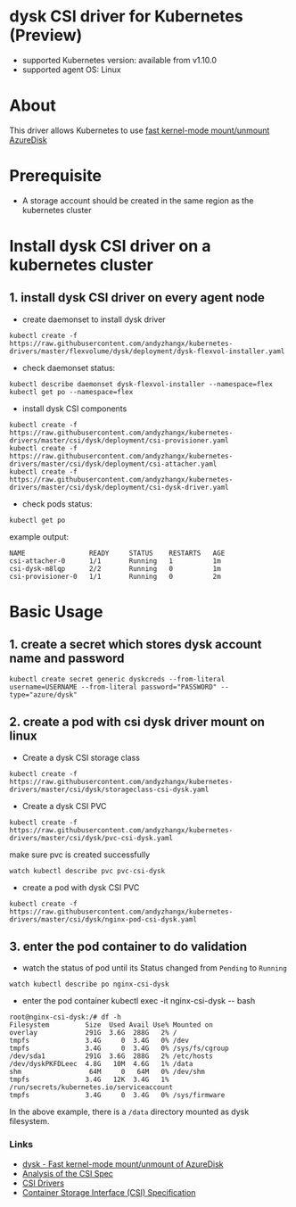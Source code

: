 # dysk CSI driver for Kubernetes (Preview)
 - supported Kubernetes version: available from v1.10.0
 - supported agent OS: Linux 

# About
This driver allows Kubernetes to use [fast kernel-mode mount/unmount AzureDisk](https://github.com/khenidak/dysk)

# Prerequisite
 - A storage account should be created in the same region as the kubernetes cluster

# Install dysk CSI driver on a kubernetes cluster 
## 1. install dysk CSI driver on every agent node
 - create daemonset to install dysk driver
```
kubectl create -f https://raw.githubusercontent.com/andyzhangx/kubernetes-drivers/master/flexvolume/dysk/deployment/dysk-flexvol-installer.yaml
```

 - check daemonset status:
```
kubectl describe daemonset dysk-flexvol-installer --namespace=flex
kubectl get po --namespace=flex
```

 - install dysk CSI components
```
kubectl create -f https://raw.githubusercontent.com/andyzhangx/kubernetes-drivers/master/csi/dysk/deployment/csi-provisioner.yaml
kubectl create -f https://raw.githubusercontent.com/andyzhangx/kubernetes-drivers/master/csi/dysk/deployment/csi-attacher.yaml
kubectl create -f https://raw.githubusercontent.com/andyzhangx/kubernetes-drivers/master/csi/dysk/deployment/csi-dysk-driver.yaml
```

 - check pods status:
```
kubectl get po
```
example output:
```
NAME                READY     STATUS    RESTARTS   AGE
csi-attacher-0      1/1       Running   1          1m
csi-dysk-m8lqp      2/2       Running   0          1m
csi-provisioner-0   1/1       Running   0          2m
```

# Basic Usage
## 1. create a secret which stores dysk account name and password
```
kubectl create secret generic dyskcreds --from-literal username=USERNAME --from-literal password="PASSWORD" --type="azure/dysk"
```

## 2. create a pod with csi dysk driver mount on linux
 - Create a dysk CSI storage class
```
kubectl create -f https://raw.githubusercontent.com/andyzhangx/kubernetes-drivers/master/csi/dysk/storageclass-csi-dysk.yaml
```

 - Create a dysk CSI PVC
```
kubectl create -f https://raw.githubusercontent.com/andyzhangx/kubernetes-drivers/master/csi/dysk/pvc-csi-dysk.yaml
```
make sure pvc is created successfully
```
watch kubectl describe pvc pvc-csi-dysk
```

 - create a pod with dysk CSI PVC
```
kubectl create -f https://raw.githubusercontent.com/andyzhangx/kubernetes-drivers/master/csi/dysk/nginx-pod-csi-dysk.yaml
```

## 3. enter the pod container to do validation
 - watch the status of pod until its Status changed from `Pending` to `Running`
```
watch kubectl describe po nginx-csi-dysk
```
 - enter the pod container
kubectl exec -it nginx-csi-dysk -- bash

```
root@nginx-csi-dysk:/# df -h
Filesystem         Size  Used Avail Use% Mounted on
overlay            291G  3.6G  288G   2% /
tmpfs              3.4G     0  3.4G   0% /dev
tmpfs              3.4G     0  3.4G   0% /sys/fs/cgroup
/dev/sda1          291G  3.6G  288G   2% /etc/hosts
/dev/dyskPKFDLeec  4.8G   10M  4.6G   1% /data
shm                 64M     0   64M   0% /dev/shm
tmpfs              3.4G   12K  3.4G   1% /run/secrets/kubernetes.io/serviceaccount
tmpfs              3.4G     0  3.4G   0% /sys/firmware
```
In the above example, there is a `/data` directory mounted as dysk filesystem.


### Links
 - [dysk - Fast kernel-mode mount/unmount of AzureDisk](https://github.com/khenidak/dysk)
 - [Analysis of the CSI Spec](https://blog.thecodeteam.com/2017/11/03/analysis-csi-spec/)
 - [CSI Drivers](https://github.com/kubernetes-csi/drivers)
 - [Container Storage Interface (CSI) Specification](https://github.com/container-storage-interface/spec)
